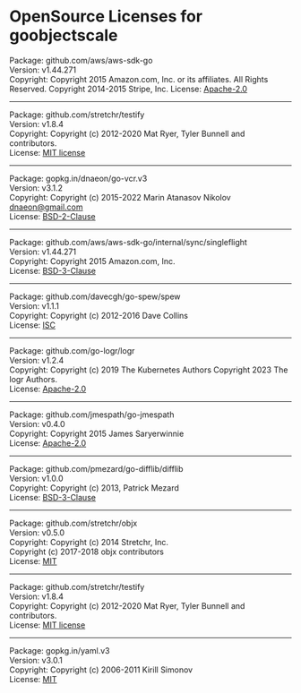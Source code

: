 OpenSource Licenses for goobjectscale  
=  
Package: github.com/aws/aws-sdk-go  
Version: v1.44.271  
Copyright: Copyright 2015 Amazon.com, Inc. or its affiliates. All Rights Reserved.
           Copyright 2014-2015 Stripe, Inc.
License: [Apache-2.0](https://github.com/aws/aws-sdk-go/blob/v1.44.271/LICENSE.txt)  
* * *
  
Package: github.com/stretchr/testify  
Version: v1.8.4  
Copyright: Copyright (c) 2012-2020 Mat Ryer, Tyler Bunnell and contributors.   
License: [MIT license](https://github.com/stretchr/testify/blob/v1.8.4/LICENSE)  
* * *
  
Package: gopkg.in/dnaeon/go-vcr.v3  
Version: v3.1.2  
Copyright: Copyright (c) 2015-2022 Marin Atanasov Nikolov <dnaeon@gmail.com>  
License: [BSD-2-Clause](https://github.com/dnaeon/go-vcr/blob/v3.1.2/LICENSE)  
* * *

Package: github.com/aws/aws-sdk-go/internal/sync/singleflight  
Version: v1.44.271  
Copyright: Copyright 2015 Amazon.com, Inc.  
License: [BSD-3-Clause](https://github.com/aws/aws-sdk-go/blob/v1.44.311/internal/sync/singleflight/LICENSE)
* * *

Package: github.com/davecgh/go-spew/spew  
Version: v1.1.1  
Copyright: Copyright (c) 2012-2016 Dave Collins  
License: [ISC](https://github.com/davecgh/go-spew/blob/v1.1.1/LICENSE)
* * *

Package: github.com/go-logr/logr  
Version: v1.2.4  
Copyright: Copyright (c) 2019 The Kubernetes Authors
           Copyright 2023 The logr Authors.  
License: [Apache-2.0](https://github.com/go-logr/logr/blob/v1.2.4/LICENSE)
* * *

Package: github.com/jmespath/go-jmespath  
Version: v0.4.0  
Copyright: Copyright 2015 James Saryerwinnie  
License: [Apache-2.0](https://github.com/jmespath/go-jmespath/blob/v0.4.0/LICENSE)
* * *

Package: github.com/pmezard/go-difflib/difflib  
Version: v1.0.0  
Copyright: Copyright (c) 2013, Patrick Mezard  
License: [BSD-3-Clause](https://github.com/pmezard/go-difflib/blob/v1.0.0/LICENSE)
* * *

Package: github.com/stretchr/objx  
Version: v0.5.0  
Copyright: Copyright (c) 2014 Stretchr, Inc.  
           Copyright (c) 2017-2018 objx contributors  
License: [MIT](https://github.com/stretchr/objx/blob/v0.5.0/LICENSE)
* * *

Package: github.com/stretchr/testify  
Version: v1.8.4  
Copyright: Copyright (c) 2012-2020 Mat Ryer, Tyler Bunnell and contributors.  
License: [MIT license](https://github.com/stretchr/testify/blob/v1.8.4/LICENSE)
* * *

Package: gopkg.in/yaml.v3  
Version: v3.0.1  
Copyright: Copyright (c) 2006-2011 Kirill Simonov  
License: [MIT](https://github.com/go-yaml/yaml/blob/v3.0.1/LICENSE)
